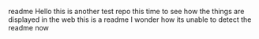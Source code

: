 readme 
Hello this is another test repo this time to see how the things are displayed in the web
this is a readme
I wonder how its unable to detect the readme now